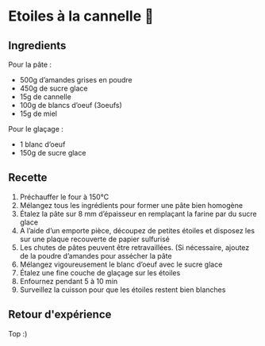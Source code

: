 # Etoiles à la cannelle 🍝

## Ingredients

Pour la pâte :

- 500g d’amandes grises en poudre
- 450g de sucre glace
- 15g de cannelle
- 100g de blancs d’oeuf (3oeufs)
- 15g de miel

Pour le glaçage :

- 1 blanc d’oeuf
- 150g de sucre glace

## Recette

1. Préchauffer le four à 150°C
2. Mélangez tous les ingrédients pour former une pâte bien homogène
3. Étalez la pâte sur 8 mm d’épaisseur en remplaçant la farine par du sucre glace
4. A l’aide d’un emporte pièce, découpez de petites étoiles et disposez les sur une plaque recouverte de papier sulfurisé
5. Les chutes de pâtes peuvent être retravaillées. (Si nécessaire, ajoutez de la poudre d’amandes pour assécher la pâte
6. Mélangez vigoureusement le blanc d’oeuf avec le sucre glace
7. Étalez une fine couche de glaçage sur les étoiles
8. Enfournez pendant 5 à 10 min
9. Surveillez la cuisson pour que les étoiles restent bien blanches

## Retour d'expérience

Top :)
